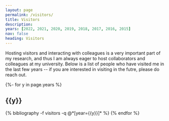 ```yaml
---
layout: page
permalink: /visitors/
title: Visitors
description:  
years: [2022, 2021, 2020, 2019, 2018, 2017, 2016, 2015]
nav: false
heading: Visitors
---
```


<div class="publications">


Hosting visitors and interacting with colleagues is a very important part of my research, and thus I am always eager to host collaborators and colleagues at my university. Below is a list of people who have visited me in the last few years -- if you are interested in visiting in the futre, please do reach out. 


{%- for y in page.years %}
  <h2 class="year">{{y}}</h2>
  {% bibliography -f visitors -q @*[year={{y}}]* %}
{% endfor %}

</div>
